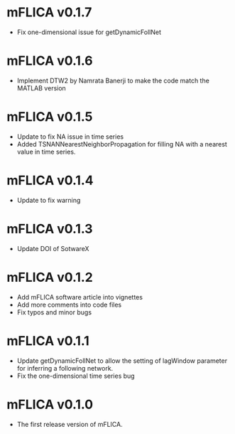 # mFLICA v0.1.7
* Fix one-dimensional issue for getDynamicFollNet

# mFLICA v0.1.6
* Implement DTW2 by Namrata Banerji to make the code match the MATLAB version

# mFLICA v0.1.5
* Update to fix NA issue in time series
* Added TSNANNearestNeighborPropagation for filling NA with a nearest value in time series.

# mFLICA v0.1.4
* Update to fix warning

# mFLICA v0.1.3
* Update DOI of SotwareX
# mFLICA v0.1.2
* Add mFLICA software article into vignettes
* Add more comments into code files
* Fix typos and minor bugs

# mFLICA v0.1.1
* Update getDynamicFollNet to allow the setting of lagWindow parameter for inferring a following network.
* Fix the one-dimensional time series bug

# mFLICA v0.1.0
* The first release version of mFLICA.
